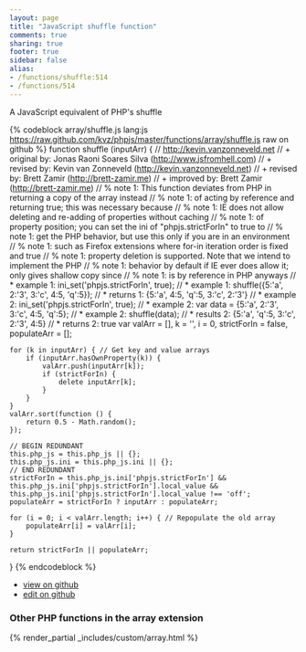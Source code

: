 ```yaml
---
layout: page
title: "JavaScript shuffle function"
comments: true
sharing: true
footer: true
sidebar: false
alias:
- /functions/shuffle:514
- /functions/514
---
```

<!-- Generated by Rakefile:build -->
A JavaScript equivalent of PHP's shuffle

{% codeblock array/shuffle.js lang:js https://raw.github.com/kvz/phpjs/master/functions/array/shuffle.js raw on github %}
function shuffle (inputArr) {
    // http://kevin.vanzonneveld.net
    // +   original by: Jonas Raoni Soares Silva (http://www.jsfromhell.com)
    // +    revised by: Kevin van Zonneveld (http://kevin.vanzonneveld.net)
    // +    revised by: Brett Zamir (http://brett-zamir.me)
    // +   improved by: Brett Zamir (http://brett-zamir.me)
    // %        note 1: This function deviates from PHP in returning a copy of the array instead
    // %        note 1: of acting by reference and returning true; this was necessary because
    // %        note 1: IE does not allow deleting and re-adding of properties without caching
    // %        note 1: of property position; you can set the ini of "phpjs.strictForIn" to true to
    // %        note 1: get the PHP behavior, but use this only if you are in an environment
    // %        note 1: such as Firefox extensions where for-in iteration order is fixed and true
    // %        note 1: property deletion is supported. Note that we intend to implement the PHP
    // %        note 1: behavior by default if IE ever does allow it; only gives shallow copy since
    // %        note 1: is by reference in PHP anyways
    // *     example 1: ini_set('phpjs.strictForIn', true);
    // *     example 1: shuffle({5:'a', 2:'3', 3:'c', 4:5, 'q':5});
    // *     returns 1: {5:'a', 4:5, 'q':5, 3:'c', 2:'3'}
    // *     example 2: ini_set('phpjs.strictForIn', true);
    // *     example 2: var data = {5:'a', 2:'3', 3:'c', 4:5, 'q':5};
    // *     example 2: shuffle(data);
    // *     results 2: {5:'a', 'q':5, 3:'c', 2:'3', 4:5}
    // *     returns 2: true
    var valArr = [],
        k = '',
        i = 0,
        strictForIn = false,
        populateArr = [];

    for (k in inputArr) { // Get key and value arrays
        if (inputArr.hasOwnProperty(k)) {
            valArr.push(inputArr[k]);
            if (strictForIn) {
                delete inputArr[k];
            }
        }
    }
    valArr.sort(function () {
        return 0.5 - Math.random();
    });

    // BEGIN REDUNDANT
    this.php_js = this.php_js || {};
    this.php_js.ini = this.php_js.ini || {};
    // END REDUNDANT
    strictForIn = this.php_js.ini['phpjs.strictForIn'] && this.php_js.ini['phpjs.strictForIn'].local_value && this.php_js.ini['phpjs.strictForIn'].local_value !== 'off';
    populateArr = strictForIn ? inputArr : populateArr;

    for (i = 0; i < valArr.length; i++) { // Repopulate the old array
        populateArr[i] = valArr[i];
    }

    return strictForIn || populateArr;
}
{% endcodeblock %}

 - [view on github](https://github.com/kvz/phpjs/blob/master/functions/array/shuffle.js)
 - [edit on github](https://github.com/kvz/phpjs/edit/master/functions/array/shuffle.js)

### Other PHP functions in the array extension
{% render_partial _includes/custom/array.html %}
